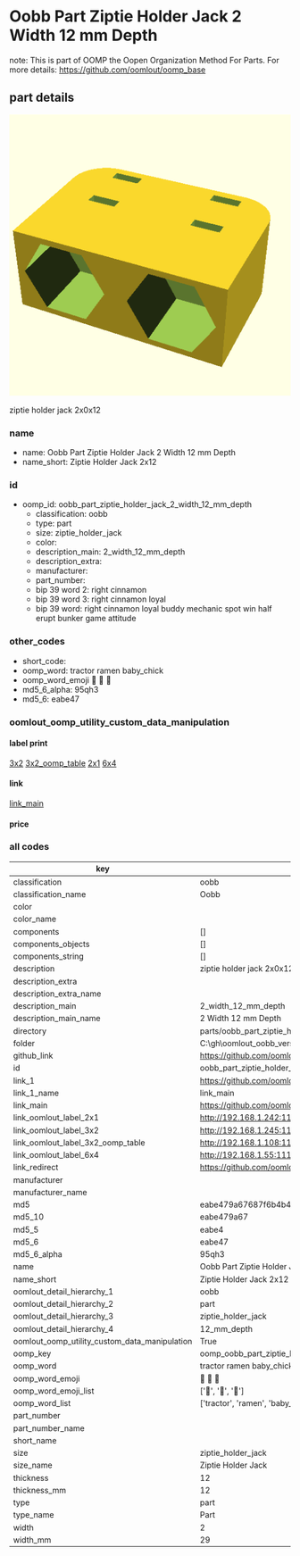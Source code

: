 # Oobb Part Ziptie Holder Jack 2 Width 12 mm Depth  

note: This is part of OOMP the Oopen Organization Method For Parts. For more details: https://github.com/oomlout/oomp_base

##  part details
  

[![](3dpr.png)](3dpr.png)

ziptie holder jack 2x0x12



### name
* name: Oobb Part Ziptie Holder Jack 2 Width 12 mm Depth
* name_short: Ziptie Holder Jack 2x12 
### id
* oomp_id: oobb_part_ziptie_holder_jack_2_width_12_mm_depth
  * classification: oobb
  * type: part
  * size: ziptie_holder_jack
  * color: 
  * description_main: 2_width_12_mm_depth
  * description_extra: 
  * manufacturer: 
  * part_number: 
  * bip 39 word 2: right cinnamon
  * bip 39 word 3: right cinnamon loyal
  * bip 39 word: right cinnamon loyal buddy mechanic spot win half erupt bunker game attitude

### other_codes
* short_code: 
* oomp_word: tractor ramen baby_chick
* oomp_word_emoji :tractor: :ramen: :baby_chick:
* md5_6_alpha: 95qh3
* md5_6: eabe47






### oomlout_oomp_utility_custom_data_manipulation
#### label print
[3x2](http://192.168.1.245:1112/?label=oomp%2095qh3)
[3x2_oomp_table](http://192.168.1.108:1112/?label=oomp%2095qh3)
[2x1](http://192.168.1.242:1112/?label=oomp%2095qh3)
[6x4](http://192.168.1.55:1112/?label=oomp%2095qh3)    

#### link

[link_main](https://github.com/oomlout/oomlout_oobb_version_4_generated_parts/tree/main/navigation_oomp/oobb/part/ziptie_holder_jack/2_width_12_mm_depth/part)                              

#### price







### all codes 
| key | value |  
| --- | --- |  
| classification | oobb |  
| classification_name | Oobb |  
| color |  |  
| color_name |  |  
| components | [] |  
| components_objects | [] |  
| components_string | [] |  
| description | ziptie holder jack 2x0x12 |  
| description_extra |  |  
| description_extra_name |  |  
| description_main | 2_width_12_mm_depth |  
| description_main_name | 2 Width 12 mm Depth |  
| directory | parts/oobb_part_ziptie_holder_jack_2_width_12_mm_depth |  
| folder | C:\gh\oomlout_oobb_version_4_generated_parts\parts\oobb_part_ziptie_holder_jack_2_width_12_mm_depth |  
| github_link | https://github.com/oomlout/oomlout_oomp_part_src/tree/main/parts/oobb_part_ziptie_holder_jack_2_width_12_mm_depth |  
| id | oobb_part_ziptie_holder_jack_2_width_12_mm_depth |  
| link_1 | https://github.com/oomlout/oomlout_oobb_version_4_generated_parts/tree/main/navigation_oomp/oobb/part/ziptie_holder_jack/2_width_12_mm_depth/part |  
| link_1_name | link_main |  
| link_main | https://github.com/oomlout/oomlout_oobb_version_4_generated_parts/tree/main/navigation_oomp/oobb/part/ziptie_holder_jack/2_width_12_mm_depth/part |  
| link_oomlout_label_2x1 | http://192.168.1.242:1112/?label=oomp%2095qh3 |  
| link_oomlout_label_3x2 | http://192.168.1.245:1112/?label=oomp%2095qh3 |  
| link_oomlout_label_3x2_oomp_table | http://192.168.1.108:1112/?label=oomp%2095qh3 |  
| link_oomlout_label_6x4 | http://192.168.1.55:1112/?label=oomp%2095qh3 |  
| link_redirect | https://github.com/oomlout/oomlout_oobb_version_4_generated_parts/tree/main/parts/oobb_ziptie_holder_jack_02_12 |  
| manufacturer |  |  
| manufacturer_name |  |  
| md5 | eabe479a67687f6b4b4511d7090a45ce |  
| md5_10 | eabe479a67 |  
| md5_5 | eabe4 |  
| md5_6 | eabe47 |  
| md5_6_alpha | 95qh3 |  
| name | Oobb Part Ziptie Holder Jack 2 Width 12 mm Depth |  
| name_short | Ziptie Holder Jack 2x12  |  
| oomlout_detail_hierarchy_1 | oobb |  
| oomlout_detail_hierarchy_2 | part |  
| oomlout_detail_hierarchy_3 | ziptie_holder_jack |  
| oomlout_detail_hierarchy_4 | 12_mm_depth |  
| oomlout_oomp_utility_custom_data_manipulation | True |  
| oomp_key | oomp_oobb_part_ziptie_holder_jack_2_width_12_mm_depth |  
| oomp_word | tractor ramen baby_chick |  
| oomp_word_emoji | :tractor: :ramen: :baby_chick: |  
| oomp_word_emoji_list | [':tractor:', ':ramen:', ':baby_chick:'] |  
| oomp_word_list | ['tractor', 'ramen', 'baby_chick'] |  
| part_number |  |  
| part_number_name |  |  
| short_name |  |  
| size | ziptie_holder_jack |  
| size_name | Ziptie Holder Jack |  
| thickness | 12 |  
| thickness_mm | 12 |  
| type | part |  
| type_name | Part |  
| width | 2 |  
| width_mm | 29 |  
